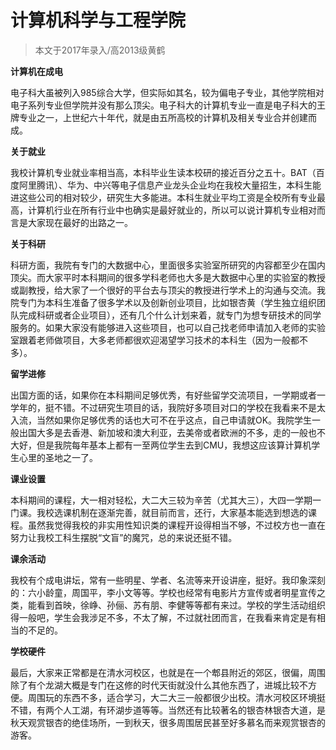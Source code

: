 
# 计算机科学与工程学院  

> 本文于2017年录入/高2013级黄鹤  

**计算机在成电**

电子科大虽被列入985综合大学，但实际如其名，较为偏电子专业，其他学院相对电子系列专业但学院并没有那么顶尖。电子科大的计算机专业一直是电子科大的王牌专业之一，上世纪六十年代，就是由五所高校的计算机及相关专业合并创建而成。



**关于就业**

我校计算机专业就业率相当高，本科毕业生读本校研的接近百分之五十。BAT（百度阿里腾讯）、华为、中兴等电子信息产业龙头企业均在我校大量招生，本科生能进这些公司的相对较少，研究生大多能进。本科生就业平均工资是全校所有专业最高，计算机行业在所有行业中也确实是最好就业的，所以可以说计算机专业相对而言是大家现在最好的出路之一。



**关于科研**

科研方面，我院有专门的大数据中心，里面很多实验室所研究的内容都至少在国内顶尖。而大家平时本科期间的很多学科老师也大多是大数据中心里的实验室的教授或副教授，给大家了一个很好的平台去与顶尖的教授进行学术上的沟通与交流。我院专门为本科生准备了很多学术以及创新创业项目，比如银杏黄（学生独立组织团队完成科研或者企业项目），还有几个什么计划来着，就专门为想专研技术的同学服务的。如果大家没有能够进入这些项目，也可以自己找老师申请加入老师的实验室跟着老师做项目，大多老师都很欢迎渴望学习技术的本科生（因为一般都不多）。



**留学进修**

出国方面的话，如果你在本科期间足够优秀，有好些留学交流项目，一学期或者一学年的，挺不错。不过研究生项目的话，我院好多项目对口的学校在我看来不是太入流，当然如果你足够优秀的话也大可不在乎这点，自己申请就OK。我院学生一般出国大多是去香港、新加坡和澳大利亚，去美帝或者欧洲的不多，走的一般也不大好，但是我院每年基本上都有一至两位学生去到CMU，我想这应该算计算机学生心里的圣地之一了。



**课业设置**

本科期间的课程，大一相对轻松，大二大三较为辛苦（尤其大三），大四一学期一门课。我校选课机制在逐渐完善，就目前而言，还行，大家基本能选到想选的课程。虽然我觉得我校的非实用性知识类的课程开设得相当不够，不过校方也一直在努力让我校工科生摆脱“文盲”的魔咒，总的来说还挺不错。



**课余活动**

我校有个成电讲坛，常有一些明星、学者、名流等来开设讲座，挺好。我印象深刻的：六小龄童，周国平，李小文等等。学校也经常有电影片方宣传或者明星宣传之类，能看到首映，徐峥、孙俪、苏有朋、李健等等都有来过。学校的学生活动组织得一般吧，学生会我涉足不多，不太了解，不过就社团而言，在我看来肯定是有相当的不足的。



**学校硬件**

最后，大家来正常都是在清水河校区，也就是在一个郫县附近的郊区，很偏，周围除了有个龙湖大概是专门在这修的时代天街就没什么其他东西了，进城比较不方便。周围玩的东西不多，适合学习，大二大三一般都很少出校。清水河校区环境挺不错，有两个人工湖，有环湖步道等等。当然还有比较著名的银杏林银杏大道，是秋天观赏银杏的绝佳场所，一到秋天，很多周围居民甚至好多慕名而来观赏银杏的游客。


